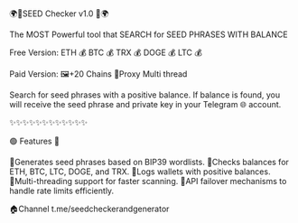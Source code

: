 🌍💸SEED Checker v1.0 💸🌍

The MOST Powerful tool that SEARCH for SEED PHRASES WITH BALANCE

Free Version:
ETH 💰
BTC 💰
TRX 💰
DOGE 💰
LTC 💰

Paid Version:
🖼+20 Chains
💸Proxy Multi thread

Search for seed phrases with a positive balance. If balance is found, you will receive the seed phrase and private key in your Telegram 🌐 account.

✨✨✨✨✨✨✨✨✨✨✨✨

🟢 Features 🦢

🔣Generates seed phrases based on BIP39 wordlists.
🔣Checks balances for ETH, BTC, LTC, DOGE, and TRX.
🔣Logs wallets with positive balances.
🔣Multi-threading support for faster scanning.
🔣API failover mechanisms to handle rate limits efficiently.

🏠Channel t.me/seedcheckerandgenerator
